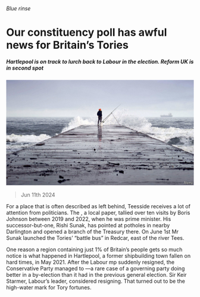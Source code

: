 ###### Blue rinse

# Our constituency poll has awful news for Britain’s Tories 

##### Hartlepool is on track to lurch back to Labour in the election. Reform UK is in second spot 

![image](images/20240615_BRP503.jpg) 

> Jun 11th 2024 

For a place that is often described as left behind, Teesside receives a lot of attention from politicians. The , a local paper, tallied over ten visits by Boris Johnson between 2019 and 2022, when he was prime minister. His successor-but-one, Rishi Sunak, has pointed at potholes in nearby Darlington and opened a branch of the Treasury there. On June 1st Mr Sunak launched the Tories’ “battle bus” in Redcar, east of the river Tees. 

One reason a region containing just 1% of Britain’s people gets so much notice is what happened in Hartlepool, a former shipbuilding town fallen on hard times, in May 2021. After the Labour mp suddenly resigned, the Conservative Party managed to —a rare case of a governing party doing better in a by-election than it had in the previous general election. Sir Keir Starmer, Labour’s leader, considered resigning. That turned out to be the high-water mark for Tory fortunes. 

